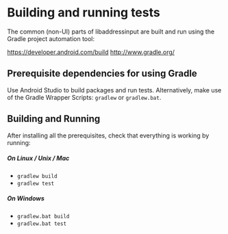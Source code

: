 # Building and running tests

The common (non-UI) parts of libaddressinput are built and run using the Gradle
project automation tool:

https://developer.android.com/build http://www.gradle.org/

## Prerequisite dependencies for using Gradle

Use Android Studio to build packages and run tests. Alternatively, make use of
the Gradle Wrapper Scripts: `gradlew` or `gradlew.bat`.

## Building and Running

After installing all the prerequisites, check that everything is working by
running:

##### On Linux / Unix / Mac

-   `gradlew build`
-   `gradlew test`

##### On Windows

-   `gradlew.bat build`
-   `gradlew.bat test`
